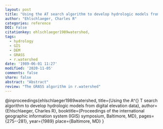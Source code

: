 ```yaml
---
layout: post
title: "Using the AT search algorithm to develop hydrologic models from digital elevation data"
author: "Ehlschlaeger, Charles R"
categories: reference
DOI: False
citationkey: ehlschlaeger1989watershed,
tags:
  - hydrology
  - GIS
  - DEM
  - GRASS
  - r.watershed
date: '1989-06-01 11:27'
modified: '2020-11-05'
comments: false
share: false
abstract: "Abstract"
review: "The GRASS algorithm in r.watershed"
---
```

@inproceedings{ehlschlaeger1989watershed,
  title={Using the A\^{} T search algorithm to develop hydrologic models from digital elevation data},
  author={Ehlschlaeger, Charles R},
  booktitle={Proceedings of the international geographic information system (IGIS) symposium, Baltimore, MD},
  pages={275--281},
  year={1989}
  place={Baltimore, MD}
}
